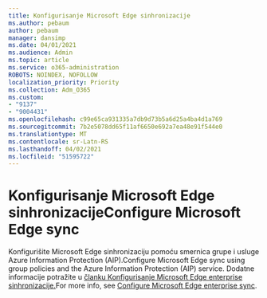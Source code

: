 ```yaml
---
title: Konfigurisanje Microsoft Edge sinhronizacije
ms.author: pebaum
author: pebaum
manager: dansimp
ms.date: 04/01/2021
ms.audience: Admin
ms.topic: article
ms.service: o365-administration
ROBOTS: NOINDEX, NOFOLLOW
localization_priority: Priority
ms.collection: Adm_O365
ms.custom:
- "9137"
- "9004431"
ms.openlocfilehash: c99e65ca931335a7db9d73b5a6d25a4ba4d1a769
ms.sourcegitcommit: 7b2e5078dd65f11af6650e692a7ea48e91f544e0
ms.translationtype: MT
ms.contentlocale: sr-Latn-RS
ms.lasthandoff: 04/02/2021
ms.locfileid: "51595722"
---
```

# <a name="configure-microsoft-edge-sync"></a><span data-ttu-id="554ef-102">Konfigurisanje Microsoft Edge sinhronizacije</span><span class="sxs-lookup"><span data-stu-id="554ef-102">Configure Microsoft Edge sync</span></span>

<span data-ttu-id="554ef-103">Konfigurišite Microsoft Edge sinhronizaciju pomoću smernica grupe i usluge Azure Information Protection (AIP).</span><span class="sxs-lookup"><span data-stu-id="554ef-103">Configure Microsoft Edge sync using group policies and the Azure Information Protection (AIP) service.</span></span> <span data-ttu-id="554ef-104">Dodatne informacije potražite u [članku Konfigurisanje Microsoft Edge enterprise sinhronizacije.](https://docs.microsoft.com/deployedge/microsoft-edge-enterprise-sync)</span><span class="sxs-lookup"><span data-stu-id="554ef-104">For more info, see [Configure Microsoft Edge enterprise sync](https://docs.microsoft.com/deployedge/microsoft-edge-enterprise-sync).</span></span>